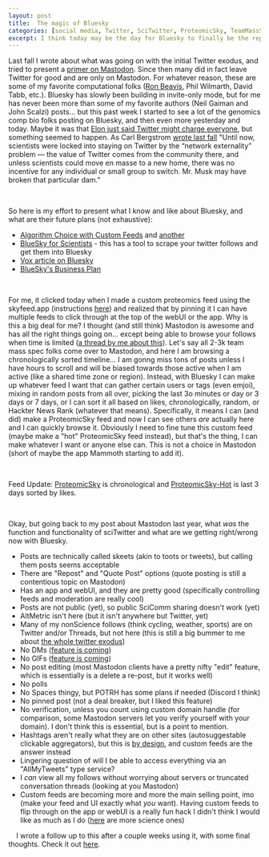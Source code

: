 ```yaml
---
layout: post
title:  The magic of Bluesky
categories: [social media, Twitter, SciTwitter, ProteomicSky, TeamMassSpec]
excerpt: I think today may be the day for Bluesky to finally be the replacement for SciTwitter. It has the right pieces and may actually have people.
---
```


Last fall I wrote about what was going on with the initial Twitter exodus, and tried to present a [primer on Mastodon](https://neely.github.io/MarchToMastodon/). Since then many did in fact leave Twitter for good and are only on Mastodon. For whatever reason, these are some of my favorite computational folks ([Ron Beavis](https://x.com/neely615/status/1705028254048866547?s=20), Phil Wilmarth, David Tabb, etc.). Bluesky has slowly been building in invite-only mode, but for me has never been more than some of my favorite authors (Neil Gaiman and John Scalzi) posts... but this past week I started to see a lot of the genomics comp bio folks posting on Bluesky, and then even more yesterday and today. Maybe it was that [Elon just said Twitter might charge everyone](https://techcrunch.com/2023/09/18/elon-musk-says-x-will-charge-users-a-small-monthly-payment-to-use-its-service/), but something seemed to happen. As Carl Bergstrom [wrote last fall](https://web.archive.org/web/20230714014429/https://www.nytimes.com/2022/11/19/opinion/pandemic-twitter.html) "Until now, scientists were locked into staying on Twitter by the “network externality” problem — the value of Twitter comes from the community there, and unless scientists could move en masse to a new home, there was no incentive for any individual or small group to switch. Mr. Musk may have broken that particular dam."

&nbsp;  

So here is my effort to present what I know and like about Bluesky, and what are their future plans (not exhaustive):
- [Algorithm Choice with Custom Feeds](https://blueskyweb.xyz/blog/7-27-2023-custom-feeds) and [another](https://www.engadget.com/bluesky-now-lets-you-choose-your-own-algorithm-183824105.html)
- [BlueSky for Scientists](https://docs.google.com/document/d/1aPddaH-d7N53jZm1S3vUrfjVVy5nykPQz6qd7QpPCQE/edit#heading=h.58mkl21vxs3m) - this has a tool to scrape your twitter follows and get them into Bluesky
- [Vox article on Bluesky](https://www.vox.com/technology/2023/4/29/23702979/bluesky-twitter-elon-musk-jack-dorsey-chrissy-teigen-aoc-dril-decentralized)
- [BlueSky's Business Plan](https://blueskyweb.xyz/blog/7-05-2023-business-plan)

&nbsp;  

For me, it clicked today when I made a custom proteomics feed using the skyfeed.app (instructions [here](https://bsky.app/profile/markrubin.bsky.social/post/3k7bn2bbkmr2s)) and realized that by pinning it I can have multiple feeds to click through at the top of the webUI or the app. Why is this a big deal for me? I thought (and still think) Mastodon is awesome and has all the right things going on... except being able to browse your follows when time is limited ([a thread by me about this](https://x.com/neely615/status/1683599480229068801?s=20)). Let's say all 2-3k team mass spec folks come over to Mastodon, and here I am browsing a chronologically sorted timeline... I am gonng miss tons of posts unless I have hours to scroll and will be biased towards those active when I am active (like a shared time zone or region). Instead, with Bluesky I can make up whatever feed I want that can gather certain users or tags (even emjoi), mixing in random posts from all over, picking the last 3o minutes or day or 3 days or 7 days, or I can sort it all based on likes, chronologically, random, or Hackter News Rank (whatever that means). Specifically, it means I can (and did) make a ProteomicSky feed and now I can see others *are* actually here and I can quickly browse it. Obviously I need to fine tune this custom feed (maybe make a "hot" ProteomicSky feed instead), but that's the thing, I can make whatever I want or anyone else can. This is not a choice in Mastodon (short of maybe the app Mammoth starting to add it).

&nbsp;  

Feed Update: [ProteomicSky](https://bsky.app/profile/did:plc:gl7bvz3uo4ym2fnmvgkjzeb3/feed/aaakx5my5bkl2) is chronological and [ProteomicSky-Hot](https://bsky.app/profile/did:plc:gl7bvz3uo4ym2fnmvgkjzeb3/feed/aaalgayjgixrs) is last 3 days sorted by likes.

&nbsp;

Okay, but going back to my post about Mastodon last year, what *was* the function and functionality of sciTwitter and what are we getting right/wrong now with Bluesky.
- Posts are technically called skeets (akin to toots or tweets), but calling them posts seems acceptable
- There are "Repost" and "Quote Post" options (quote posting is still a contentious topic on Mastodon)
- Has an app and webUI, and they are pretty good (specifically controlling feeds and moderation are really cool)
- Posts are not public (yet), so public SciComm sharing doesn't work (yet)
- AltMetric isn't here (but it isn't anywhere but Twitter, yet)
- Many of my nonScience follows (think cycling, weather, sports) are on Twitter and/or Threads, but not here (this is still a big bummer to me about [the whole twitter exodus](https://www.theverge.com/2023/7/3/23782607/social-web-public-apps-end-reddit-twitter-mastodon))
- No DMs ([feature is coming](https://docs.google.com/document/d/1aPddaH-d7N53jZm1S3vUrfjVVy5nykPQz6qd7QpPCQE/edit#heading=h.58mkl21vxs3m))
- No GIFs ([feature is coming](https://docs.google.com/document/d/1aPddaH-d7N53jZm1S3vUrfjVVy5nykPQz6qd7QpPCQE/edit#heading=h.58mkl21vxs3m))
- No post editing (most Mastodon clients have a pretty nifty "edit" feature, which is essentially is a delete a re-post, but it works well)
- No polls
- No Spaces thingy, but POTRH has some plans if needed (Discord I think)
- No pinned post (not a deal breaker, but I liked this feature)
- No verification, unless you count using custom domain handle (for comparison, some Mastodon servers let you verify yourself with your domain). I don't think this is essential, but is a point to mention.
- Hashtags aren't really what they are on other sites (autosuggestable clickable aggregators), but this is [by design](https://github.com/bluesky-social/proposals/tree/main/0003-hashtags), and custom feeds are the answer instead
- Lingering question of will I be able to access everything via an "AllMyTweets" type service?
- I *can* view all my follows without worrying about servers or truncated conversation threads (looking at you Mastodon)
- Custom feeds are becoming more and more the main selling point, imo (make your feed and UI exactly what *you* want). Having custom feeds to flip through on the app or webUI is a really fun hack I didn't think I would like as much as I do ([here](https://docs.google.com/spreadsheets/d/1tJw1r_Dif9AN6lVNNaZ-nwDdbM7tPemobo5_S2aEl_U/edit) are more science ones)


&nbsp;
&nbsp;
I wrote a follow up to this after a couple weeks using it, with some final thoughts. Check it out [here](https://neely.github.io/BlueSkyWeek2/).


&nbsp;  
&nbsp;  
&nbsp;  
